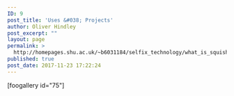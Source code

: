 ```yaml
---
ID: 9
post_title: 'Uses &#038; Projects'
author: Oliver Hindley
post_excerpt: ""
layout: page
permalink: >
  http://homepages.shu.ac.uk/~b6031184/selfix_technology/what_is_squishy_plastik/uses_and_projects/
published: true
post_date: 2017-11-23 17:22:24
---
```

[foogallery id="75"]